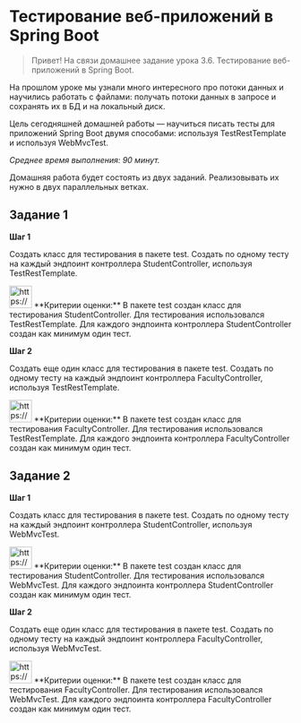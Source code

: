 # Тестирование веб-приложений в Spring Boot

> Привет! На связи домашнее задание урока 3.6. Тестирование веб-приложений в Spring Boot.

На прошлом уроке мы узнали много интересного про потоки данных и научились работать с файлами: получать потоки данных в запросе и сохранять их в БД и на локальный диск.

Цель сегодняшней домашней работы — научиться писать тесты для приложений Spring Boot двумя способами: используя TestRestTemplate и используя WebMvcTest.

*Среднее время выполнения: 90 минут.*
>

Домашняя работа будет состоять из двух заданий. Реализовывать их нужно в двух параллельных ветках.

## Задание 1

**Шаг 1**

Создать класс для тестирования в пакете test. Создать по одному тесту на каждый эндпоинт контроллера StudentController, используя TestRestTemplate.

<aside>
<img src="https://s3-us-west-2.amazonaws.com/secure.notion-static.com/b3ece0ea-b544-4e72-9f11-12866926f3df/Рисунок41.png" alt="https://s3-us-west-2.amazonaws.com/secure.notion-static.com/b3ece0ea-b544-4e72-9f11-12866926f3df/Рисунок41.png" width="40px" /> **Критерии оценки:** В пакете test создан класс для тестирования StudentController. Для тестирования использовался TestRestTemplate. Для каждого эндпоинта контроллера StudentController создан как минимум один тест.

</aside>

**Шаг 2**

Создать еще один класс для тестирования в пакете test. Создать по одному тесту на каждый эндпоинт контроллера FacultyController, используя TestRestTemplate.

<aside>
<img src="https://s3-us-west-2.amazonaws.com/secure.notion-static.com/fdffee5c-f806-474f-ba68-202b9a3cd117/Рисунок41.png" alt="https://s3-us-west-2.amazonaws.com/secure.notion-static.com/fdffee5c-f806-474f-ba68-202b9a3cd117/Рисунок41.png" width="40px" /> **Критерии оценки:** В пакете test создан класс для тестирования FacultyController. Для тестирования использовался TestRestTemplate. Для каждого эндпоинта контроллера FacultyController создан как минимум один тест.

</aside>

## Задание 2

**Шаг 1**

Создать класс для тестирования в пакете test. Создать по одному тесту на каждый эндпоинт контроллера StudentController, используя WebMvcTest.

<aside>
<img src="https://s3-us-west-2.amazonaws.com/secure.notion-static.com/b3ece0ea-b544-4e72-9f11-12866926f3df/Рисунок41.png" alt="https://s3-us-west-2.amazonaws.com/secure.notion-static.com/b3ece0ea-b544-4e72-9f11-12866926f3df/Рисунок41.png" width="40px" /> **Критерии оценки:** В пакете test создан класс для тестирования StudentController. Для тестирования использовался WebMvcTest. Для каждого эндпоинта контроллера StudentController создан как минимум один тест.

</aside>

**Шаг 2**

Создать еще один класс для тестирования в пакете test. Создать по одному тесту на каждый эндпоинт контроллера FacultyController, используя WebMvcTest.

<aside>
<img src="https://s3-us-west-2.amazonaws.com/secure.notion-static.com/fdffee5c-f806-474f-ba68-202b9a3cd117/Рисунок41.png" alt="https://s3-us-west-2.amazonaws.com/secure.notion-static.com/fdffee5c-f806-474f-ba68-202b9a3cd117/Рисунок41.png" width="40px" /> **Критерии оценки:** В пакете test создан класс для тестирования FacultyController. Для тестирования использовался WebMvcTest. Для каждого эндпоинта контроллера FacultyController создан как минимум один тест.

</aside>
